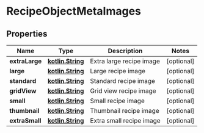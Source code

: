 # RecipeObjectMetaImages

## Properties
Name | Type | Description | Notes
------------ | ------------- | ------------- | -------------
**extraLarge** | [**kotlin.String**](.md) | Extra large recipe image |  [optional]
**large** | [**kotlin.String**](.md) | Large recipe image |  [optional]
**standard** | [**kotlin.String**](.md) | Standard recipe image |  [optional]
**gridView** | [**kotlin.String**](.md) | Grid view recipe image |  [optional]
**small** | [**kotlin.String**](.md) | Small recipe image |  [optional]
**thumbnail** | [**kotlin.String**](.md) | Thumbnail recipe image |  [optional]
**extraSmall** | [**kotlin.String**](.md) | Extra small recipe image |  [optional]
